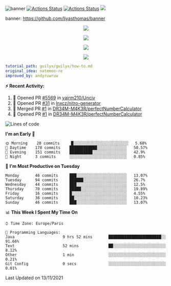 ![banner](https://user-images.githubusercontent.com/67145585/139498733-a94b01bd-717d-4698-b6fc-7838a2600b84.png)
[![Actions Status](https://github.com/DR34M-M4K3R/DR34M-M4K3R/workflows/wakatime-stats/badge.svg)](https://github.com/DR34M-M4K3R/DR34M-M4K3R/actions)
[![Actions Status](https://github.com/DR34M-M4K3R/DR34M-M4K3R/workflows/update-gh-activity/badge.svg)](https://github.com/DR34M-M4K3R/DR34M-M4K3R/actions)
![](https://visitor-badge.glitch.me/badge?page_id=DR34M-M4K3R.DR34M-M4K3R)

banner: https://github.com/liyasthomas/banner



<p align="center">
  <a href="https://discord.gg/FPhHhBG25d">
  <img alig src="https://discordapp.com/api/guilds/858046559316344852/widget.png?style=banner3" />
</p>





<p align="center">
  <img alig src="https://github-profile-trophy.vercel.app/?username=DR34M-M4K3R&column=6&rank=SSS,SS,S,AAA,AA,A,B,C" />
</p>


<p align="center">
  <a href="https://readme-chi.vercel.app//api/now-playing?open">
    <!-- Music bars move to the beat and are colored based on the track's happiness, danceability and energy! -->
    <img src="https://readme-chi.vercel.app//api/now-playing">
  </a>
</p>

<p align="center">
  <img src="https://readme-chi.vercel.app//api/top-played">
</p>
 
```yaml
tutorial_path: guilyx/guilyx/how-to.md
original_idea: natemoo-re
improved_by: andyruwruw
```


**:zap: Recent Activity:**

<!--START_SECTION:activity-->
1. 💪 Opened PR [#5569](https://github.com/yairm210/Unciv/pull/5569) in [yairm210/Unciv](https://github.com/yairm210/Unciv)
2. 💪 Opened PR [#31](https://github.com/lnxcz/nitro-generator/pull/31) in [lnxcz/nitro-generator](https://github.com/lnxcz/nitro-generator)
3. 🎉 Merged PR [#1](https://github.com/DR34M-M4K3R/perfectNumberCalculator/pull/1) in [DR34M-M4K3R/perfectNumberCalculator](https://github.com/DR34M-M4K3R/perfectNumberCalculator)
4. 💪 Opened PR [#1](https://github.com/DR34M-M4K3R/perfectNumberCalculator/pull/1) in [DR34M-M4K3R/perfectNumberCalculator](https://github.com/DR34M-M4K3R/perfectNumberCalculator)
<!--END_SECTION:activity-->


<!--START_SECTION:waka-->
![Lines of code](https://img.shields.io/badge/From%20Hello%20World%20I%27ve%20Written-28015%20lines%20of%20code-blue)

**I'm an Early 🐤** 

```text
🌞 Morning    20 commits     █░░░░░░░░░░░░░░░░░░░░░░░░   5.68% 
🌆 Daytime    178 commits    ████████████░░░░░░░░░░░░░   50.57% 
🌃 Evening    151 commits    ██████████░░░░░░░░░░░░░░░   42.9% 
🌙 Night      3 commits      ░░░░░░░░░░░░░░░░░░░░░░░░░   0.85%

```
📅 **I'm Most Productive on Tuesday** 

```text
Monday       46 commits     ███░░░░░░░░░░░░░░░░░░░░░░   13.07% 
Tuesday      94 commits     ██████░░░░░░░░░░░░░░░░░░░   26.7% 
Wednesday    44 commits     ███░░░░░░░░░░░░░░░░░░░░░░   12.5% 
Thursday     70 commits     █████░░░░░░░░░░░░░░░░░░░░   19.89% 
Friday       16 commits     █░░░░░░░░░░░░░░░░░░░░░░░░   4.55% 
Saturday     36 commits     ██░░░░░░░░░░░░░░░░░░░░░░░   10.23% 
Sunday       46 commits     ███░░░░░░░░░░░░░░░░░░░░░░   13.07%

```


📊 **This Week I Spent My Time On** 

```text
⌚︎ Time Zone: Europe/Paris

💬 Programming Languages: 
Java                     9 hrs 52 mins       ███████████████████████░░   91.66% 
Text                     52 mins             ██░░░░░░░░░░░░░░░░░░░░░░░   8.12% 
Other                    1 min               ░░░░░░░░░░░░░░░░░░░░░░░░░   0.21% 
Git Config               0 secs              ░░░░░░░░░░░░░░░░░░░░░░░░░   0.01%

```


 Last Updated on 13/11/2021
<!--END_SECTION:waka-->
